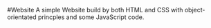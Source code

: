#Website
A simple Website build by both HTML and CSS with object-orientated princples and some JavaScript code.
